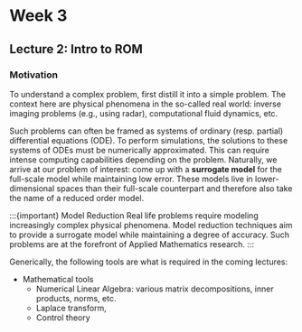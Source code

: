 # Week 3





## Lecture 2: Intro to ROM

### Motivation

To understand a complex problem, first distill it into a simple problem. The context here are physical phenomena in the so-called real world: inverse imaging problems (e.g., using radar), computational fluid dynamics, etc.

Such problems can often be framed as systems of ordinary (resp. partial) differential equations (ODE). To perform simulations, the solutions to these systems of ODEs must be numerically approximated. This can require intense computing capabilities depending on the problem. Naturally, we arrive at our problem of interest: come up with a **surrogate model** for the full-scale model while maintaining low error. These models live in lower-dimensional spaces than their full-scale counterpart and therefore also take the name of a reduced order model. 

:::{important} Model Reduction
Real life problems require modeling increasingly complex physical phenomena. Model reduction techniques aim to provide a surrogate model while maintaining a degree of accuracy. Such problems are at the forefront of Applied Mathematics research.
:::

Generically, the following tools are what is required in the coming lectures:

- Mathematical tools
    * Numerical Linear Algebra: various matrix decompositions, inner products, norms, etc.
    * Laplace transform,
    * Control theory

